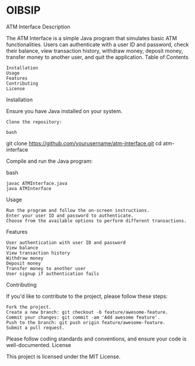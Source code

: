 # OIBSIP

ATM Interface
Description

The ATM Interface is a simple Java program that simulates basic ATM functionalities. Users can authenticate with a user ID and password, check their balance, view transaction history, withdraw money, deposit money, transfer money to another user, and quit the application.
Table of Contents

    Installation
    Usage
    Features
    Contributing
    License

Installation

Ensure you have Java installed on your system.

    Clone the repository:

    bash

git clone https://github.com/yourusername/atm-interface.git
cd atm-interface

Compile and run the Java program:

bash

    javac ATMInterface.java
    java ATMInterface

Usage

    Run the program and follow the on-screen instructions.
    Enter your user ID and password to authenticate.
    Choose from the available options to perform different transactions.

Features

    User authentication with user ID and password
    View balance
    View transaction history
    Withdraw money
    Deposit money
    Transfer money to another user
    User signup if authentication fails

Contributing

If you'd like to contribute to the project, please follow these steps:

    Fork the project.
    Create a new branch: git checkout -b feature/awesome-feature.
    Commit your changes: git commit -am 'Add awesome feature'.
    Push to the branch: git push origin feature/awesome-feature.
    Submit a pull request.

Please follow coding standards and conventions, and ensure your code is well-documented.
License

This project is licensed under the MIT License.

